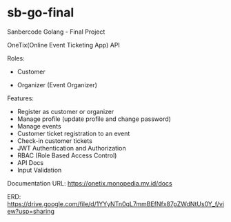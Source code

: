 # sb-go-final
Sanbercode Golang - Final Project

OneTix(Online Event Ticketing App) API


Roles:

- Customer

- Organizer (Event Organizer)


Features:
- Register as customer or organizer
- Manage profile (update profile and change password)
- Manage events
- Customer ticket registration to an event
- Check-in customer tickets  
- JWT Authentication and Authorization
- RBAC (Role Based Access Control)
- API Docs
- Input Validation


Documentation URL: https://onetix.monopedia.my.id/docs

ERD: https://drive.google.com/file/d/1YYyNTn0qL7mmBEfNfx87pZWdNtUs0Y_f/view?usp=sharing
